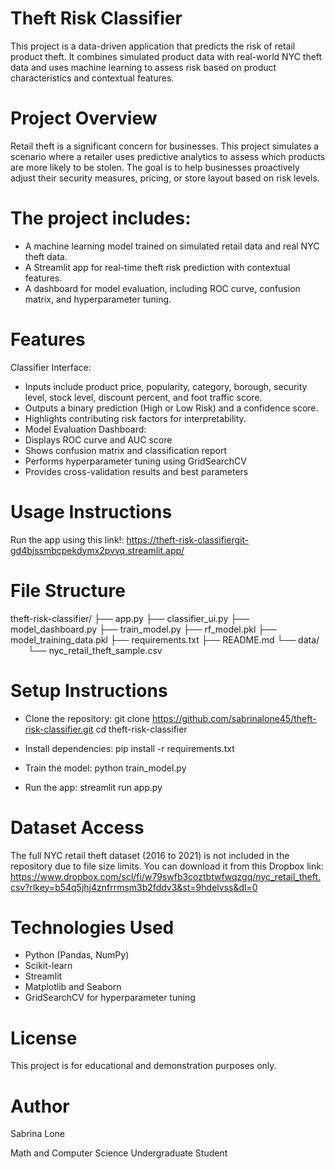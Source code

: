 # Theft Risk Classifier
This project is a data-driven application that predicts the risk of retail product theft. It combines simulated product data with real-world NYC theft data and uses machine learning to assess risk based on product characteristics and contextual features.

# Project Overview
Retail theft is a significant concern for businesses. This project simulates a scenario where a retailer uses predictive analytics to assess which products are more likely to be stolen. The goal is to help businesses proactively adjust their security measures, pricing, or store layout based on risk levels.

# The project includes:

- A machine learning model trained on simulated retail data and real NYC theft data.
- A Streamlit app for real-time theft risk prediction with contextual features.
- A dashboard for model evaluation, including ROC curve, confusion matrix, and hyperparameter tuning.

# Features
Classifier Interface:

- Inputs include product price, popularity, category, borough, security level, stock level, discount percent, and foot traffic score.
- Outputs a binary prediction (High or Low Risk) and a confidence score.
- Highlights contributing risk factors for interpretability.
- Model Evaluation Dashboard:
- Displays ROC curve and AUC score
- Shows confusion matrix and classification report
- Performs hyperparameter tuning using GridSearchCV
- Provides cross-validation results and best parameters

# Usage Instructions
Run the app using this link!: https://theft-risk-classifiergit-gd4bjssmbcpekdymx2pvvq.streamlit.app/

# File Structure
theft-risk-classifier/
├── app.py
├── classifier_ui.py
├── model_dashboard.py
├── train_model.py
├── rf_model.pkl
├── model_training_data.pkl
├── requirements.txt
├── README.md
└── data/
  └── nyc_retail_theft_sample.csv

# Setup Instructions
- Clone the repository:
git clone https://github.com/sabrinalone45/theft-risk-classifier.git
cd theft-risk-classifier

- Install dependencies:
pip install -r requirements.txt

- Train the model:
python train_model.py

- Run the app:
streamlit run app.py

# Dataset Access
The full NYC retail theft dataset (2016 to 2021) is not included in the repository due to file size limits. You can download it from this Dropbox link:
https://www.dropbox.com/scl/fi/w79swfb3coztbtwfwqzgq/nyc_retail_theft.csv?rlkey=b54q5jhj4znfrrmsm3b2fddv3&st=9hdelvss&dl=0

# Technologies Used
- Python (Pandas, NumPy)
- Scikit-learn
- Streamlit
- Matplotlib and Seaborn
- GridSearchCV for hyperparameter tuning

# License
This project is for educational and demonstration purposes only.

# Author
Sabrina Lone

Math and Computer Science Undergraduate Student
